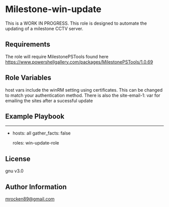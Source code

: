 Milestone-win-update
=========
This is a WORK IN PROGRESS.
This role is designed to automate the updating of a milestone CCTV server.


Requirements
------------

The role will require MilestonePSTools found here https://www.powershellgallery.com/packages/MilestonePSTools/1.0.69 


Role Variables
--------------
host vars include the winRM setting using certificates. This can be changed to match your authentication method. There is also the site-email-1: var for emailing the sites after a sucessful update



Example Playbook
----------------

---
- hosts: all
  gather_facts: false
  
  roles: win-update-role


License
-------

gnu v3.0

Author Information
------------------

mrocken89@gmail.com 

